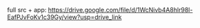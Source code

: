 full src + app: https://drive.google.com/file/d/1WcNivb4A8hlr98l-EafPJvFoKv1c39Gy/view?usp=drive_link